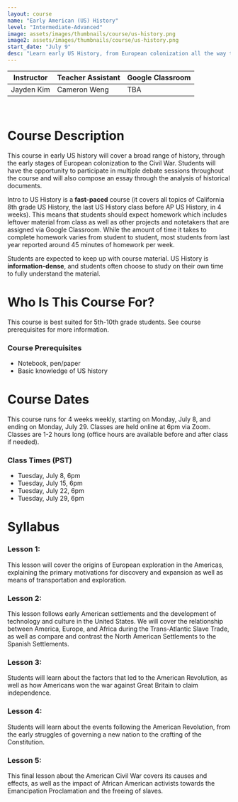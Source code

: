 ```yaml
---
layout: course
name: "Early American (US) History"
level: "Intermediate-Advanced"
image: assets/images/thumbnails/course/us-history.png
image2: assets/images/thumbnails/course/us-history.png
start_date: "July 9"
desc: "Learn early US History, from European colonization all the way to the Civil War!"
---
```

<link rel="stylesheet" href="assets/css/table.css">
<table class="styled-table">
    <thead>
        <tr>
            <th>Instructor</th>
            <th>Teacher Assistant</th>
            <th>Google Classroom</th>
        </tr>
    </thead>
    <tbody>
        <tr>
            <td>Jayden Kim</td>
            <td>Cameron Weng</td>
            <td>TBA</td>
        </tr>
    </tbody>
</table>
<br/>

# Course Description

This course in early US history will cover a broad range of history, through the early stages of European colonization to the Civil War. Students will have the opportunity to participate in multiple debate sessions throughout the course and will also compose an essay through the analysis of historical documents.

Intro to US History is a **fast-paced** course (it covers all topics of California 8th grade US History, the last US History class before AP US History, in 4 weeks). This means that students should expect homework which includes leftover material from class as well as other projects and notetakers that are assigned via Google Classroom. While the amount of time it takes to complete homework varies from student to student, most students from last year reported around 45 minutes of homework per week.

Students are expected to keep up with course material. US History is **information-dense**, and students often choose to study on their own time to fully understand the material.

# Who Is This Course For?

This course is best suited for 5th-10th grade students. See course prerequisites for more information.

### Course Prerequisites

- Notebook, pen/paper
- Basic knowledge of US history

# Course Dates

This course runs for 4 weeks weekly, starting on Monday, July 8, and ending on Monday, July 29. Classes are held online at 6pm via Zoom. Classes are 1-2 hours long (office hours are available before and after class if needed).

### Class Times (PST)

- Tuesday, July 8, 6pm
- Tuesday, July 15, 6pm
- Tuesday, July 22, 6pm
- Tuesday, July 29, 6pm

# Syllabus

### Lesson 1:

This lesson will cover the origins of European exploration in the Americas, explaining the primary motivations for discovery and expansion as well as means of transportation and exploration.

### Lesson 2:

This lesson follows early American settlements and the development of technology and culture in the United States. We will cover the relationship between America, Europe, and Africa during the Trans-Atlantic Slave Trade, as well as compare and contrast the North American Settlements to the Spanish Settlements.

### Lesson 3:

Students will learn about the factors that led to the American Revolution, as well as how Americans won the war against Great Britain to claim independence.

### Lesson 4:

Students will learn about the events following the American Revolution, from the early struggles of governing a new nation to the crafting of the Constitution.

### Lesson 5:

This final lesson about the American Civil War covers its causes and effects, as well as the impact of African American activists towards the Emancipation Proclamation and the freeing of slaves. 
